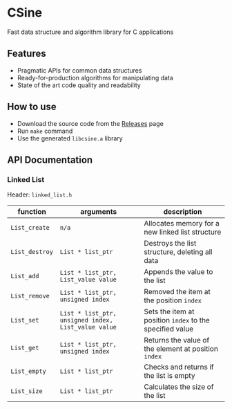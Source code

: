 # CSine
Fast data structure and algorithm library for C applications

## Features
- Pragmatic APIs for common data structures
- Ready-for-production algorithms for manipulating data
- State of the art code quality and readability

## How to use
- Download the source code from the [Releases](https://github.com/Mooxmirror/CSine/releases) page
- Run `make` command
- Use the generated `libcsine.a` library

## API Documentation
### Linked List
Header: `linked_list.h`

| function | arguments | description |
|----------|-----------|-------------|
| `List_create` | `n/a` | Allocates memory for a new linked list structure |
| `List_destroy` | `List * list_ptr` | Destroys the list structure, deleting all data |
| `List_add` | `List * list_ptr, List_value value` | Appends the value to the list |
| `List_remove` | `List * list_ptr, unsigned index` | Removed the item at the position `index` |
| `List_set` | `List * list_ptr, unsigned index, List_value value` | Sets the item at position `index` to the specified value |
| `List_get` | `List * list_ptr, unsigned index` | Returns the value of the element at position `index`|
| `List_empty` | `List * list_ptr` | Checks and returns if the list is empty |
| `List_size` | `List * list_ptr` | Calculates the size of the list |